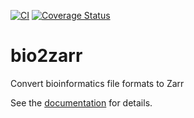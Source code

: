 [![CI](https://github.com/sgkit-dev/bio2zarr/actions/workflows/ci.yml/badge.svg?branch=main)](https://github.com/sgkit-dev/bio2zarr/actions/workflows/ci.yml)
[![Coverage Status](https://coveralls.io/repos/github/sgkit-dev/bio2zarr/badge.svg)](https://coveralls.io/github/sgkit-dev/bio2zarr)


# bio2zarr
Convert bioinformatics file formats to Zarr

See the [documentation](https://sgkit-dev.github.io/bio2zarr/) for details.
